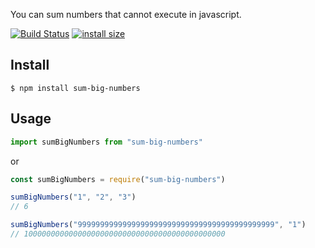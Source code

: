 You can sum numbers that cannot execute in javascript.

[![Build Status](https://travis-ci.org/sindresorhus/got.svg?branch=master)](https://travis-ci.org/sindresorhus/got) [![install size](https://packagephobia.now.sh/badge?p=sum-big-numbers)](https://packagephobia.now.sh/result?p=sum-big-numbers)

## Install

```
$ npm install sum-big-numbers
```

## Usage

```js
import sumBigNumbers from "sum-big-numbers"
```

or

```js
const sumBigNumbers = require("sum-big-numbers")
```

```js
sumBigNumbers("1", "2", "3")
// 6

sumBigNumbers("99999999999999999999999999999999999999999999", "1")
// 100000000000000000000000000000000000000000000
```
